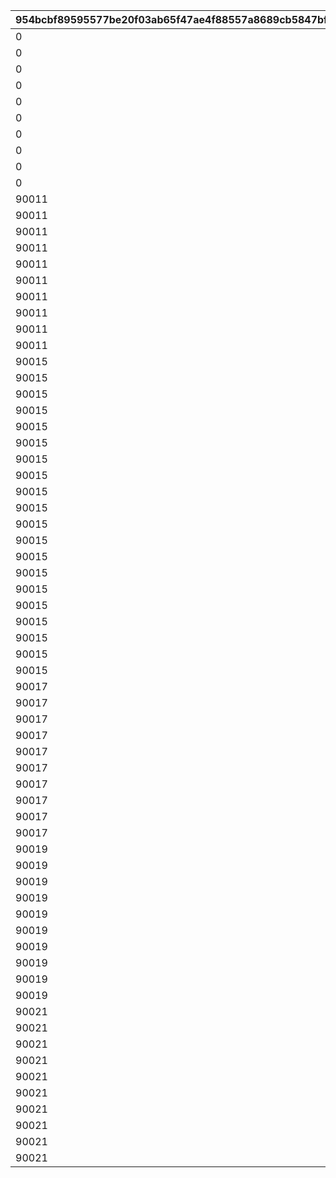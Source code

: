 |954bcbf89595577be20f03ab65f47ae4f88557a8689cb5847bf42b6978c7849f|2f76facbd675d3d49ccef2decbb159226b7a576e889ca90c5cc682675b7eadd6|59b0cc8d685c1c2cf8b5085dbca5b60e0326a53c57dcccc9b256ac39fcf2ef7a|4025fc5b75907273ec2ccae3d07f159f1ff615467a5a87499d213cdff6e0d7d8|3d88184ebb1affc68f6a04601033f1e317b95f5c61a511186696f01f1b9fbabc|cac333687250634c82faf762aff6009bd751e226356da47e66f4cfde2749ea98|9c70fd832ae53abd8541232e974071cb5fae0cbb2cee442da51fe265b1b9e0d2|19745bfd9cb9e88cfe9eeb5dcad2392e0b9034f9c3e4fcaaf71db629f43549a5|5098e1299f23fca926bcd0ccc17dfc5f8400d189228df5a27898acde3fd5dd9a|3def2c47d20d48b1ebb054a72b791b9bc15c8be3662d6c3bbf0b42f00c95b265|
| --- | --- | --- | --- | --- | --- | --- | --- | --- | --- |
|0|90043|1|1|90001|10000|0|12000|10|30000|
|0|90047|2|2|90002|10000|0|24000|20|30000|
|0|90047|3|3|90002|10000|0|24000|20|30000|
|0|90047|4|4|90002|10000|0|24000|20|30000|
|0|90047|5|5|90002|10000|0|24000|20|30000|
|0|90047|6|6|90002|10000|0|24000|20|30000|
|0|90047|7|7|90002|10000|0|24000|20|30000|
|0|90047|8|8|90002|10000|0|24000|20|30000|
|0|90047|9|9|90002|10000|0|24000|20|30000|
|0|90047|10|10|90002|10000|1|24000|20|30000|
|90011|90051|11|11|90003|10000|2|48000|40|30000|
|90011|90051|12|12|90003|10000|3|48000|40|30000|
|90011|90051|13|13|90003|10000|4|48000|40|30000|
|90011|90051|14|14|90003|10000|5|48000|40|30000|
|90011|90051|15|15|90003|10000|6|48000|40|30000|
|90011|90051|16|16|90003|10000|7|48000|40|30000|
|90011|90051|17|17|90003|10000|8|48000|40|30000|
|90011|90051|18|18|90003|10000|9|48000|40|30000|
|90011|90051|19|19|90003|10000|10|48000|40|30000|
|90011|90051|20|20|90003|10000|11|48000|40|30000|
|90015|90055|21|21|90004|10000|12|72000|60|30000|
|90015|90055|22|22|90004|10000|13|72000|60|30000|
|90015|90055|23|23|90004|10000|14|72000|60|30000|
|90015|90055|24|24|90004|10000|15|72000|60|30000|
|90015|90055|25|25|90004|10000|16|72000|60|30000|
|90015|90055|26|26|90004|10000|17|72000|60|30000|
|90015|90055|27|27|90004|10000|18|72000|60|30000|
|90015|90055|28|28|90004|10000|19|72000|60|30000|
|90015|90055|29|29|90004|10000|20|72000|60|30000|
|90015|90055|30|30|90004|10000|21|72000|60|30000|
|90015|90059|31|31|90005|10000|22|96000|80|30000|
|90015|90059|32|32|90005|10000|23|96000|80|30000|
|90015|90059|33|33|90005|10000|24|96000|80|30000|
|90015|90059|34|34|90005|10000|25|96000|80|30000|
|90015|90059|35|35|90005|10000|26|96000|80|30000|
|90015|90059|36|36|90005|10000|27|96000|80|30000|
|90015|90059|37|37|90005|10000|28|96000|80|30000|
|90015|90059|38|38|90005|10000|29|96000|80|30000|
|90015|90059|39|39|90005|10000|30|96000|80|30000|
|90015|90059|40|40|90005|10000|31|96000|80|30000|
|90017|90063|41|41|90005|10000|33|144000|120|30000|
|90017|90063|42|42|90005|10000|35|144000|120|30000|
|90017|90063|43|43|90005|10000|37|144000|120|30000|
|90017|90063|44|44|90005|10000|39|144000|120|30000|
|90017|90063|45|45|90005|10000|41|144000|120|30000|
|90017|90063|46|46|90005|10000|43|144000|120|30000|
|90017|90063|47|47|90005|10000|45|144000|120|30000|
|90017|90063|48|48|90005|10000|47|144000|120|30000|
|90017|90063|49|49|90005|10000|49|144000|120|30000|
|90017|90063|50|50|90005|10000|51|144000|120|30000|
|90019|90067|51|51|90006|10000|53|180000|150|30000|
|90019|90067|52|52|90006|10000|55|180000|150|30000|
|90019|90067|53|53|90006|10000|57|180000|150|30000|
|90019|90067|54|54|90006|10000|59|180000|150|30000|
|90019|90067|55|55|90006|10000|61|180000|150|30000|
|90019|90067|56|56|90006|10000|63|180000|150|30000|
|90019|90067|57|57|90006|10000|65|180000|150|30000|
|90019|90067|58|58|90006|10000|67|180000|150|30000|
|90019|90067|59|59|90006|10000|69|180000|150|30000|
|90019|90067|60|60|90006|10000|71|180000|150|30000|
|90021|90071|61|61|90007|10000|74|216000|180|30000|
|90021|90071|62|62|90007|10000|77|216000|180|30000|
|90021|90071|63|63|90007|10000|80|216000|180|30000|
|90021|90071|64|64|90007|10000|83|216000|180|30000|
|90021|90071|65|65|90007|10000|86|216000|180|30000|
|90021|90071|66|66|90007|10000|89|216000|180|30000|
|90021|90071|67|67|90007|10000|92|216000|180|30000|
|90021|90071|68|68|90007|10000|95|216000|180|30000|
|90021|90071|69|69|90007|10000|98|216000|180|30000|
|90021|90071|70|70|90007|10000|101|216000|180|30000|